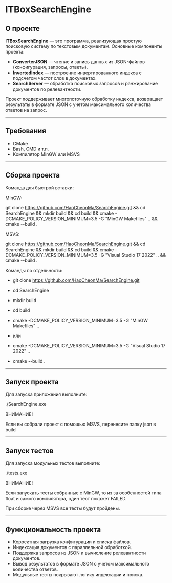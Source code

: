 # ITBoxSearchEngine

## О проекте

**ITBoxSearchEngine** — это программа, реализующая простую поисковую систему по текстовым документам. Основные компоненты проекта:

- **ConverterJSON** — чтение и запись данных из JSON-файлов (конфигурация, запросы, ответы).
- **InvertedIndex** — построение инвертированного индекса с подсчетом частот слов в документах.
- **SearchServer** — обработка поисковых запросов и ранжирование документов по релевантности.

Проект поддерживает многопоточную обработку индекса, возвращает результаты в формате JSON с учетом максимального количества ответов на запрос.

---

## Требования
 
- CMake
- Bash, CMD и т.п. 
- Компилятор MinGW или MSVS

---

## Сборка проекта

Команда для быстрой вставки: 

MinGW:

git clone https://github.com/HaoCheonMa/SearchEngine.git && cd SearchEngine && mkdir build && cd build && cmake -DCMAKE_POLICY_VERSION_MINIMUM=3.5 -G "MinGW Makefiles" .. && cmake --build .

MSVS:

git clone https://github.com/HaoCheonMa/SearchEngine.git && cd SearchEngine && mkdir build && cd build && cmake -DCMAKE_POLICY_VERSION_MINIMUM=3.5 -G "Visual Studio 17 2022" .. && cmake --build .

Команды по отдельности:

- git clone https://github.com/HaoCheonMa/SearchEngine.git

- cd SearchEngine

- mkdir build

- cd build

- cmake -DCMAKE_POLICY_VERSION_MINIMUM=3.5 -G "MinGW Makefiles" ..
- или
- cmake -DCMAKE_POLICY_VERSION_MINIMUM=3.5 -G "Visual Studio 17 2022" ..

- cmake --build .

---

## Запуск проекта

Для запуска приложения выполните:

./SearchEngine.exe

ВНИМАНИЕ!

Если вы собрали проект с помощью MSVS, перенесите папку json в build

---

## Запуск тестов

Для запуска модульных тестов выполните:

./tests.exe

ВНИМАНИЕ! 

Если запускать тесты собранные с MinGW, то из за особенностей типа float и самого компилятора, один тест покажет FAILED.

При сборке через MSVS все тесты будут пройдены.

---

## Функциональность проекта

- Корректная загрузка конфигурации и списка файлов.  
- Индексация документов с параллельной обработкой.  
- Поддержка запросов из JSON и вычисление релевантности документов.  
- Вывод результатов в формате JSON с учетом максимального количества ответов.  
- Модульные тесты покрывают логику индексации и поиска.  
